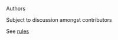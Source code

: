 Authors 

Subject to discussion amongst contributors 

See [rules](https://github.com/ASU-CPI/honest-pi/blob/master/rules.md)
